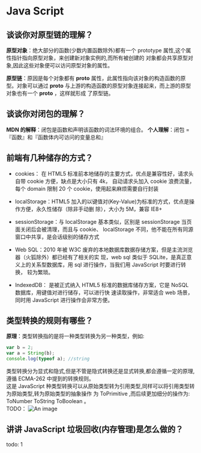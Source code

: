 # Java Script

## 谈谈你对原型链的理解？

**原型对象**：绝⼤部分的函数(少数内置函数除外)都有⼀个 prototype 属性,这个属性指针指向原型对象，来创建新对象实例的,⽽所有被创建的 对象都会共享原型对象,因此这些对象便可以访问原型对象的属性。

**原型链**：原因是每个对象都有 **proto** 属性，此属性指向该对象的构造函数的原型。对象可以通过 **proto** 与上游的构造函数的原型对象连接起来，⽽上游的原型对象也有⼀个 **proto** ，这样就形成 了原型链。

## 谈谈你对闭包的理解？

**MDN 的解释**：闭包是函数和声明该函数的词法环境的组合。
**个人理解**：闭包 =『函数』和『函数体内可访问的变量总和』

## 前端有⼏种储存的⽅式？

- cookies： 在 HTML5 标准前本地储存的主要⽅式，优点是兼容性好，请求头⾃带 cookie ⽅便，缺点是⼤⼩只有 4k， ⾃动请求头加⼊ cookie 浪费流量，每个 domain 限制 20 个 cookie，使⽤起来麻烦需要⾃⾏封装

- localStorage：HTML5 加⼊的以键值对(Key-Value)为标准的⽅式，优点是操作⽅便，永久性储存（除⾮⼿动删 除），⼤⼩为 5M，兼容 IE8+

- sessionStorage：与 localStorage 基本类似，区别是 sessionStorage 当⻚⾯关闭后会被清理，⽽且与 cookie、 localStorage 不同，他不能在所有同源窗⼝中共享，是会话级别的储存⽅式

- Web SQL：2010 年被 W3C 废弃的本地数据库数据存储⽅案，但是主流浏览器（⽕狐除外）都已经有了相关的实 现，web sql 类似于 SQLite，是真正意义上的关系型数据库，⽤ sql 进⾏操作，当我们⽤ JavaScript 时要进⾏转换， 较为繁琐。

- IndexedDB： 是被正式纳⼊ HTML5 标准的数据库储存⽅案，它是 NoSQL 数据库，⽤键值对进⾏储存，可以进⾏快 速读取操作，⾮常适合 web 场景，同时⽤ JavaScript 进⾏操作会⾮常⽅便。

## 类型转换的规则有哪些？

**原理**：类型转换指的是将⼀种类型转换为另⼀种类型，例如:

```js
var b = 2;
var a = String(b);
console.log(typeof a); //string
```

类型转换分为显式和隐式,但是不管是隐式转换还是显式转换,都会遵循⼀定的原理,遵循 ECMA-262 中提到的转换规则。  
这是 JavaScript 种类型转换可以从原始类型转为引⽤类型,同样可以将引⽤类型转为原始类型,转为原始类型的抽象操作 为 ToPrimitive ,⽽后续更加细分的操作为: ToNumber ToString ToBoolean 。  
TODO：
![An image](/1.jpeg)

## 讲讲 JavaScript 垃圾回收(内存管理)是怎么做的？

todo:
1